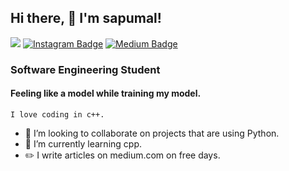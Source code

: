 ## Hi there, 👋  I'm sapumal! 
![](https://komarev.com/ghpvc/?username=saputhebeast&style=flat-square&color=orange) 
<a href="https://instagram.com/saputhebeast" target="_blank" rel="noreferrer"><img src="https://img.shields.io/badge/-@saputhebeast-8A3AB9?style=flat&logo=instagram&logoColor=white&link=https://instagram.com/saputhebeast/" alt="Instagram Badge"></a>
<a href="https://medium.com/@saputhebeast" target="_blank" rel="noreferrer"><img src="https://img.shields.io/badge/-@saputhebeast-12100E?style=flat&logo=medium&logoColor=white&link=https://medium.com/@saputhebeast/" alt="Medium Badge"></a>

### Software Engineering Student

#### Feeling like a model while training my model.
<p><code>I love coding in c++.</code></p>
<!-- <p><code>I love coding in Python :snake:.</code></p> -->

<!-- - 🔭 I’m currently working on something coooool. -->
- 👯 I’m looking to collaborate on projects that are using Python.
- 🌱 I’m currently learning cpp.
- :pencil2: I write articles on medium.com on free days.

<!--
**saputhebeast/saputhebeast** is a ✨ _special_ ✨ repository because its `README.md` (this file) appears on your GitHub profile.

⚡ Fun fact:
- 👯 I’m looking to collaborate on projects that are using Python.
- 🌱 I’m currently learning php and mathematics required for ML and Data Science.
- :pencil2: I Write blogs on medium.com on free days.

Here are some ideas to get you started:

- 🔭 I’m currently working on ...
- 🌱 I’m currently learning ...
- 👯 I’m looking to collaborate on ...
- 🤔 I’m looking for help with ...
- 💬 Ask me about ...
- 📫 How to reach me: ...
- 😄 Pronouns: ...
- ⚡ Fun fact: ...
-->
